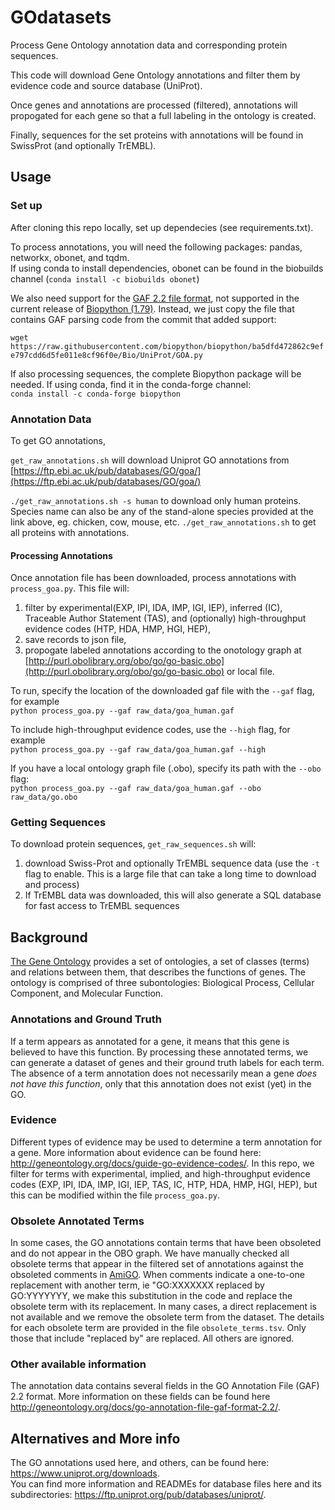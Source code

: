 # GOdatasets
Process Gene Ontology annotation data and corresponding protein sequences.

This code will download Gene Ontology annotations and filter them by evidence code and source database (UniProt).  

Once genes and annotations are processed (filtered), annotations will propogated for each gene so that a full labeling in the ontology is created.  

Finally, sequences for the set proteins with annotations will be found in SwissProt (and optionally TrEMBL).


## Usage
### Set up
After cloning this repo locally, set up dependecies (see requirements.txt).
 
To process annotations, you will need the following packages: pandas, networkx, obonet, and tqdm.  
If using conda to install dependencies, obonet can be found in the biobuilds channel (`conda install -c biobuilds obonet`)

We also need support for the [GAF 2.2 file format](http://geneontology.org/docs/go-annotation-file-gaf-format-2.2/), not supported in the current
release of [Biopython (1.79)](https://github.com/biopython/biopython).  Instead, we just copy the file that contains GAF parsing code from the commit that added support: 

`wget https://raw.githubusercontent.com/biopython/biopython/ba5dfd472862c9efe797cdd6d5fe011e8cf96f0e/Bio/UniProt/GOA.py`

If also processing sequences, the complete Biopython package will be needed. If using conda, find it in the conda-forge channel:  
`conda install -c conda-forge biopython`

### Annotation Data
To get GO annotations,  

`get_raw_annotations.sh` will download Uniprot GO annotations from [https://ftp.ebi.ac.uk/pub/databases/GO/goa/](https://ftp.ebi.ac.uk/pub/databases/GO/goa/)

`./get_raw_annotations.sh -s human` to download only human proteins.  Species name can also be any of the stand-alone species provided at the link above, eg. chicken, cow, mouse, etc.
`./get_raw_annotations.sh` to get all proteins with annotations.  


#### Processing Annotations
Once annotation file has been downloaded, process annotations with `process_goa.py`. This file will:  
1. filter by experimental(EXP, IPI, IDA, IMP, IGI, IEP), inferred (IC), Traceable Author Statement (TAS), and (optionally) high-throughput evidence codes (HTP, HDA, HMP, HGI, HEP),  
2. save records to json file,  
3. propogate labeled annotations according to the onotology graph at [http://purl.obolibrary.org/obo/go/go-basic.obo](http://purl.obolibrary.org/obo/go/go-basic.obo) or local file.

To run, specify the location of the downloaded gaf file with the `--gaf` flag, for example    
`python process_goa.py --gaf raw_data/goa_human.gaf`  

To include high-throughput evidence codes, use the `--high` flag, for example  
`python process_goa.py --gaf raw_data/goa_human.gaf --high`

If you have a local ontology graph file (.obo), specify its path with the `--obo` flag:  
`python process_goa.py --gaf raw_data/goa_human.gaf --obo raw_data/go.obo`
 
### Getting Sequences
To download protein sequences, `get_raw_sequences.sh` will:
1. download Swiss-Prot and optionally TrEMBL sequence data (use the `-t` flag to enable. This is a large file that can take a long time to download and process)
2. If TrEMBL data was downloaded, this will also generate a SQL database for fast access to TrEMBL sequences

## Background
[The Gene Ontology](http://geneontology.org/docs/ontology-documentation/) provides a set of ontologies, a set of classes (terms) and relations between them, that describes the functions of genes. The ontology is comprised of three subontologies: Biological Process, Cellular Component, and Molecular Function.

### Annotations and Ground Truth 
If a term appears as annotated for a gene, it means that this gene is believed to have this function. By processing these annotated terms, we can generate a dataset of genes and their ground truth labels for each term. The absence of a term annotation does not necessarily mean a gene _does not have this function_, only that this annotation does not exist (yet) in the GO.  

### Evidence
Different types of evidence may be used to determine a term annotation for a gene. More information about evidence can be found here: http://geneontology.org/docs/guide-go-evidence-codes/. In this repo, we filter for terms with experimental, implied, and high-throughput evidence codes (EXP, IPI, IDA, IMP, IGI, IEP, TAS, IC, HTP, HDA, HMP, HGI, HEP), but this can be modified within the file `process_goa.py`.   

### Obsolete Annotated Terms 
In some cases, the GO annotations contain terms that have been obsoleted and do not appear in the OBO graph. We have manually checked all obsolete terms that appear in the filtered set of annotations against the obsoleted comments in [AmiGO](http://amigo.geneontology.org/amigo/). When comments indicate a one-to-one replacement with another term, ie "GO:XXXXXXX replaced by GO:YYYYYYY, we make this substitution in the code and replace the obsolete term with its replacement. In many cases, a direct replacement is not available and we remove the obsolete term from the dataset. The details for each obsolete term are provided in the file `obsolete_terms.tsv`. Only those that include "replaced by" are replaced. All others are ignored. 

### Other available information
The annotation data contains several fields in the GO Annotation File (GAF) 2.2 format. More information on these fields can be found here http://geneontology.org/docs/go-annotation-file-gaf-format-2.2/.

## Alternatives and More info
The GO annotations used here, and others, can be found here: https://www.uniprot.org/downloads.  
You can find more information and READMEs for database files here and its subdirectories: https://ftp.uniprot.org/pub/databases/uniprot/. 

